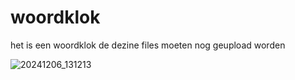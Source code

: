 # woordklok
het is een woordklok
 de dezine files moeten nog geupload worden 
 
![20241206_131213](https://github.com/user-attachments/assets/76dc7373-cb44-4de2-9fc2-fff003b1fc1d)
